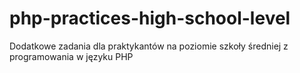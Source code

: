 # php-practices-high-school-level
Dodatkowe zadania dla praktykantów na poziomie szkoły średniej z programowania w języku PHP

